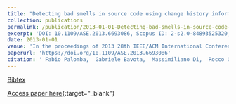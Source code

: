 ```yaml
---
title: "Detecting bad smells in source code using change history information"
collection: publications
permalink: /publication/2013-01-01-Detecting-bad-smells-in-source-code-using-change-history-information
excerpt: 'DOI: 10.1109/ASE.2013.6693086, Scopus ID: 2-s2.0-84893525320, Cited by: 96'
date: 2013-01-01
venue: 'In the proceedings of 2013 28th IEEE/ACM International Conference on Automated Software Engineering, ASE 2013, Silicon Valley, CA, USA, November 11-15, 2013'
paperurl: 'https://doi.org/10.1109/ASE.2013.6693086'
citation: ' Fabio Palomba,  Gabriele Bavota,  Massimiliano Di,  Rocco Oliveto,  Andrea De,  Denys Poshyvanyk, &quot;Detecting bad smells in source code using change history information.&quot; In the proceedings of 2013 28th IEEE/ACM International Conference on Automated Software Engineering, ASE 2013, Silicon Valley, CA, USA, November 11-15, 2013, 2013.'
---
```

[Bibtex](https://dblp.org/rec/bib/conf/kbse/PalombaBPOLP13)

[Access paper here](https://doi.org/10.1109/ASE.2013.6693086){:target="_blank"}
